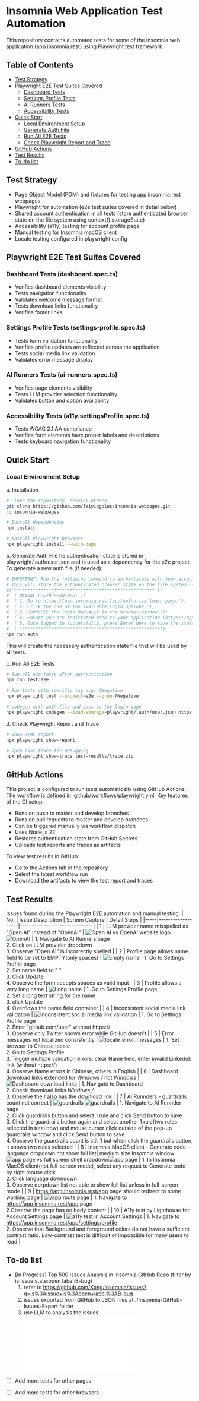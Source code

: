 # Insomnia Web Application Test Automation
This repository contains automated tests for some of the Insomnia web application (app.insomnia.rest) using Playwright test framework.

## Table of Contents
- [Test Strategy](#test-strategy)
- [Playwright E2E Test Suites Covered](#playwright-e2e-test-suites-covered)
  - [Dashboard Tests](#dashboard-tests-dashboardspects)
  - [Settings Profile Tests](#settings-profile-tests-settings-profilespects)
  - [AI Runners Tests](#ai-runners-tests-ai-runnersspects)
  - [Accessibility Tests](#accessibility-tests-a11ysettingsprofilespects)
- [Quick Start](#quick-start)
  - [Local Environment Setup](#local-environment-setup)
  - [Generate Auth File](#generate-auth-file)
  - [Run All E2E Tests](#run-all-e2e-tests)
  - [Check Playwright Report and Trace](#check-playwright-report-and-trace)
- [GitHub Actions](#github-actions)
- [Test Results](#test-results)
- [To-do list](#to-do-list)


## Test Strategy
- Page Object Model (POM) and fixtures for testing app.insomnia.rest webpages
- Playwright for automation (e2e test suites covered in detail below)
- Shared account authentication in all tests (store authenticated browser state on the file system using context().storageState)
- Accessibility (a11y) testing for account profile page
- Manual testing for Insomnia macOS client
- Locale testing configured in playwright config

## Playwright E2E Test Suites Covered
### Dashboard Tests (dashboard.spec.ts)
- Verifies dashboard elements visibility
- Tests navigation functionality
- Validates welcome message format
- Tests download links functionality
- Verifies footer links

### Settings Profile Tests (settings-profile.spec.ts)
- Tests form validation functionality
- Verifies profile updates are reflected across the application
- Tests social media link validation
- Validates error message display

### AI Runners Tests (ai-runners.spec.ts)
- Verifies page elements visibility
- Tests LLM provider selection functionality
- Validates button and option availability

### Accessibility Tests (a11y.settingsProfile.spec.ts)
- Tests WCAG 2.1 AA compliance
- Verifies form elements have proper labels and descriptions
- Tests keyboard navigation functionality

## Quick Start
### Local Environment Setup
a. Installation
```bash
# Clone the repository, develop branch
git clone https://github.com/feiyingplus/insomnia-webpages.git
cd insomnia-webpages

# Install dependencies
npm install

# Install Playwright browsers
npx playwright install --with-deps
```

b. Generate Auth File
he authentication state is stored in playwright/.auth/user.json and is used as a dependency for the e2e project.
To generate a new auth file (if needed):
```bash
# IMPORTANT: Run the following command to authenticate with your account 
# This will store the authenticated browser state on the file system using context().storageState
#('*****************************************************');
#  ('MANUAL LOGIN REQUIRED:');
#  ('1. Go to https://app.insomnia.rest/app/authorize login page.');
#  ('2. Click the one of the available Login options.');
#  ('3. COMPLETE the login MANUALLY in the browser window.');
#  ('4. Ensure you are redirected back to your application (https://app.insomnia.rest).');
#  ('5. Once logged in successfully, press Enter here to save the state.');
#  ('*****************************************************');
npm run auth
```
This will create the necessary authentication state file that will be used by all tests.

c. Run All E2E Tests
```bash
# Run all e2e tests after authentication
npm run test:e2e

# Run tests with specific tag e.g. @Negative
npx playwright test --project=e2e --grep @Negative

# codegen with auth file and goes to the login page
npx playwright codegen --load-storage=playwright/.auth/user.json https://app.insomnia.rest
```
d. Check Playwright Report and Trace
```bash
# Show HTML report
npx playwright show-report

# Open last trace for debugging
npx playwright show-trace test-results/trace.zip
```

## GitHub Actions
This project is configured to run tests automatically using GitHub Actions. The workflow is defined in .github/workflows/playwright.yml.
Key features of the CI setup:
- Runs on push to master and develop branches
- Runs on pull requests to master and develop branches
- Can be triggered manually via workflow_dispatch
- Uses Node.js 22
- Restores authentication state from GitHub Secrets
- Uploads test reports and traces as artifacts

To view test results in GitHub:
- Go to the Actions tab in the repository
- Select the latest workflow run
- Download the artifacts to view the test report and traces


##  Test Results
Issues found during the Playwright E2E automation and manual testing:
| No. | Issue Description | Screen Capture | Detail Steps |
|-----|-------------------|----------------|--------------|
| 1 | LLM provider name misspelled as "Open AI" instead of "OpenAI" | ![Open AI](/Docs/imgs/open_ai.png) vs OpenAI website logo ![OpenAI](/Docs/imgs/openai.png) | 1. Navigate to AI Runners page<br>2. Click on LLM provider dropdown<br>3. Observe "Open AI" is incorrectly spelled |
| 2 | Profile page allows name field to be set to EMPTY(only spaces) | ![Empty name](/Docs/imgs/empty_user_name.png) | 1. Go to Settings Profile page<br>2. Set name field to " "<br>3. Click Update<br>4. Observe the form accepts spaces as valid input |
| 3 | Profile allows a very long name | ![Long name](/Docs/imgs/long_name.png) | 1. Go to Settings Profile page<br>2. Set a long text string for the name<br>3. click Update<br>4. Overflows the name field container |
| 4 | Inconsistent social media link validation | ![Inconsistent social media link validation](/Docs/imgs/social_media_link_not_align_same_check.png) | 1. Go to Settings Profile page<br>2. Enter "github.com/user" without https://<br>3. Observe only Twitter shows error while GitHub doesn't |
| 5 | Error messages not localized consistently | ![locale_error_messages](/Docs/imgs/locale_error_msg.png) | 1. Set browser to Chinese locale<br>2. Go to Settings Profile<br>3. Trigger multiple validation errors: clear Name field, enter invalid Linkedub link (without https://)<br>4. Observe Name errors in Chinese, others in English |
| 6 | Dashboard download links extended  for _Windows /_  not _Windows_ | ![Dashboard download links](/Docs/imgs/download_link_extended.png) | 1. Navigate to Dashboard<br>2. Check download links _Windows /_<br>3. Observe the / also has the download link |
| 7 | AI Runnders - guardrails count not correct | ![guardrails](/Docs/imgs/1_guardrail.png) ![guardrails](/Docs/imgs/2_guardrails_on_popup.png) | 1. Navigate to AI Runnder page<br>2. Click guardrails button and select 1 rule and click Send button to save<br>3. Click the guardrails button again and select another 1 rule(two rules selected in total now) and mouse cursor click outside of the pop-up guardrails window and click Send button to save<br>4. Observe the guardrails count is still 1 but when click the guardrails button, it shows two rules selected |
| 8 | Insomnia MacOS client -  Generate code - language dropdown not show full list| medium size Insomnia window ![app page](/Docs/imgs/insomnia_shell_dropdown_short.png) vs full screen shell dropdown![app page](/Docs/imgs/insomnia_shell_dropdown_full.png) | 1. In Insomnia MacOS client(not full-screen mode), select any reqeust to Generate code by right mouse click  <br>2. Click language downdown<br>3. Observe dorpdown list not able to show full list unless in full-screen mode |
| 9 | https://app.insomnia.rest/app page should redirect to some working page | ![/app route page](/Docs/imgs/app_route.png) | 1. Navigate to https://app.insomnia.rest/app page <br>2.Observe the page has no body content |
| 10 | A11y test by Lighthouse for Account Settings page | ![a11y test in Account Settings](/Docs/imgs/a11y_account_settings_contrast.png) | 1. Navigate to https://app.insomnia.rest/app/settings/profile <br> 2. Observe that Background and foreground colors do not have a sufficient contrast ratio. Low-contrast text is difficult or impossible for many users to read |


## To-do list
- [In Progress] Top 500 Issues Analysis in Insomnia GitHub Repo (filter by is:issue state:open label:B-bug)
    1. refer to https://github.com/Kong/insomnia/issues?q=is%3Aissue+is%3Aopen+label%3AB-bug
    2. issues exported from GitHub to JSON files at ./Insomnia-GitHub-Issues-Export folder
    3. use LLM to analysis the issues ![Insomnia-GitHub-Issues-Export/Summary.md](Insomnia-GitHub-Issues-Export/Summary.md)

    
- [ ] Add more tests for other pages
- [ ] Add more tests for other browsers

